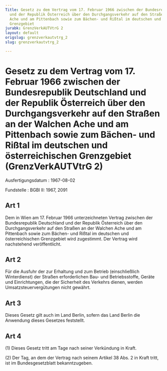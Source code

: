 ```yaml
---
Title: Gesetz zu dem Vertrag vom 17. Februar 1966 zwischen der Bundesrepublik Deutschland
  und der Republik Österreich über den Durchgangsverkehr auf den Straßen an der Walchen
  Ache und am Pittenbach sowie zum Bächen- und Rißtal im deutschen und österreichischen
  Grenzgebiet
jurabk: GrenzVerkAUTVtrG 2
layout: default
origslug: grenzverkautvtrg_2
slug: grenzverkautvtrg_2

---
```


# Gesetz zu dem Vertrag vom 17. Februar 1966 zwischen der Bundesrepublik Deutschland und der Republik Österreich über den Durchgangsverkehr auf den Straßen an der Walchen Ache und am Pittenbach sowie zum Bächen- und Rißtal im deutschen und österreichischen Grenzgebiet (GrenzVerkAUTVtrG 2)

Ausfertigungsdatum
:   1967-08-02

Fundstelle
:   BGBl II: 1967, 2091



## Art 1

Dem in Wien am 17. Februar 1966 unterzeichneten Vertrag zwischen der Bundesrepublik Deutschland und der Republik Österreich über den Durchgangsverkehr auf den Straßen an der Walchen Ache und am Pittenbach sowie zum Bächen- und Rißtal im deutschen und österreichischen Grenzgebiet wird zugestimmt. Der Vertrag wird nachstehend veröffentlicht.


## Art 2

Für die Ausfuhr der zur Erhaltung und zum Betrieb (einschließlich Winterdienst) der Straßen erforderlichen Bau- und Betriebsstoffe, Geräte und Einrichtungen, die der Sicherheit des Verkehrs dienen, werden Umsatzsteuervergütungen nicht gewährt.


## Art 3

Dieses Gesetz gilt auch im Land Berlin, sofern das Land Berlin die Anwendung dieses Gesetzes feststellt.


## Art 4

(1) Dieses Gesetz tritt am Tage nach seiner Verkündung in Kraft.

(2) Der Tag, an dem der Vertrag nach seinem Artikel 38 Abs. 2 in Kraft tritt, ist im Bundesgesetzblatt bekanntzugeben.

